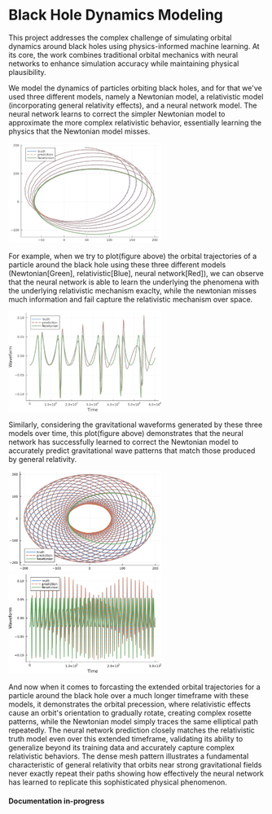 # Black Hole Dynamics Modeling

This project addresses the complex challenge of simulating orbital dynamics around black holes using physics-informed machine learning. At its core, the work combines traditional orbital mechanics with neural networks to enhance simulation accuracy while maintaining physical plausibility.

We model the dynamics of particles orbiting black holes, and for that we've used three different models, namely a Newtonian model, a relativistic model (incorporating general relativity effects), and a neural network model. The neural network learns to correct the simpler Newtonian model to approximate the more complex relativistic behavior, essentially learning the physics that the Newtonian model misses. 

<img src="./assets/image1.png" style="width:300px;">

For example, when we try to plot(figure above) the orbital trajectories of a particle around  the black hole using these three different models (Newtonian[Green], relativistic[Blue], neural network[Red]), we can observe that the neural network is able to learn the underlying the phenomena with the underlying relativistic mechanism exaclty, while the newtonian misses much information and fail capture the relativistic mechanism over space.

<img src="./assets/image2.png" style="width:300px;">

Similarly, considering the gravitational waveforms generated by these three models over time, this plot(figure above) demonstrates that the neural network has successfully learned to correct the Newtonian model to accurately predict gravitational wave patterns that match those produced by general relativity.

<img src="./assets/image3.png" style="width:300px;">
<img src="./assets/image4.png" style="width:300px;">

And now when it comes to forcasting the extended orbital trajectories for a particle around the black hole over a much longer timeframe with these models, it demonstrates the orbital precession, where relativistic effects cause an orbit's orientation to gradually rotate, creating complex rosette patterns, while the Newtonian model simply traces the same elliptical path repeatedly. The neural network prediction closely matches the relativistic truth model even over this extended timeframe, validating its ability to generalize beyond its training data and accurately capture complex relativistic behaviors. The dense mesh pattern illustrates a fundamental characteristic of general relativity that orbits near strong gravitational fields never exactly repeat their paths showing how effectively the neural network has learned to replicate this sophisticated physical phenomenon.


#### Documentation in-progress
